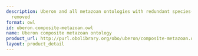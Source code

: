 ```yaml
---
description: Uberon and all metazoan ontologies with redundant species-specific terms
  removed
format: owl
id: uberon.composite-metazoan.owl
name: Uberon composite metazoan ontology
product_url: http://purl.obolibrary.org/obo/uberon/composite-metazoan.owl
layout: product_detail
---
```

